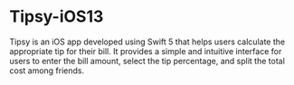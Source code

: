 # Tipsy-iOS13
Tipsy is an iOS app developed using Swift 5 that helps users calculate the appropriate tip for their bill. It provides a simple and intuitive interface for users to enter the bill amount, select the tip percentage, and split the total cost among friends.
